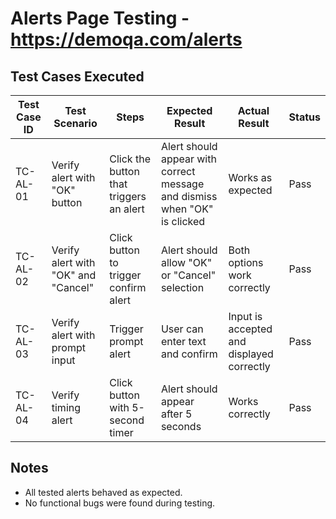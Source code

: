 # Alerts Page Testing - https://demoqa.com/alerts

## Test Cases Executed

| Test Case ID | Test Scenario | Steps | Expected Result | Actual Result | Status |
|--------------|--------------|-------|----------------|---------------|--------|
| TC-AL-01 | Verify alert with "OK" button | Click the button that triggers an alert | Alert should appear with correct message and dismiss when "OK" is clicked | Works as expected | Pass |
| TC-AL-02 | Verify alert with "OK" and "Cancel" | Click button to trigger confirm alert | Alert should allow "OK" or "Cancel" selection | Both options work correctly | Pass |
| TC-AL-03 | Verify alert with prompt input | Trigger prompt alert | User can enter text and confirm | Input is accepted and displayed correctly | Pass |
| TC-AL-04 | Verify timing alert | Click button with 5-second timer | Alert should appear after 5 seconds | Works correctly | Pass |

## Notes
- All tested alerts behaved as expected.  
- No functional bugs were found during testing.
